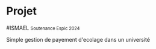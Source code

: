 <h1>Projet </h1>
<a>#ISMAEL</a>
<small class="textbold">Soutenance Espic 2024</small>

Simple gestion de payement d'ecolage dans un université
